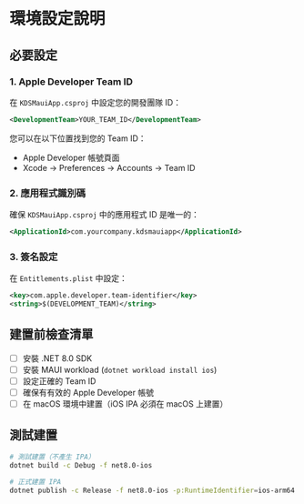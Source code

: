# 環境設定說明

## 必要設定

### 1. Apple Developer Team ID
在 `KDSMauiApp.csproj` 中設定您的開發團隊 ID：

```xml
<DevelopmentTeam>YOUR_TEAM_ID</DevelopmentTeam>
```

您可以在以下位置找到您的 Team ID：
- Apple Developer 帳號頁面
- Xcode → Preferences → Accounts → Team ID

### 2. 應用程式識別碼
確保 `KDSMauiApp.csproj` 中的應用程式 ID 是唯一的：

```xml
<ApplicationId>com.yourcompany.kdsmauiapp</ApplicationId>
```

### 3. 簽名設定
在 `Entitlements.plist` 中設定：

```xml
<key>com.apple.developer.team-identifier</key>
<string>$(DEVELOPMENT_TEAM)</string>
```

## 建置前檢查清單

- [ ] 安裝 .NET 8.0 SDK
- [ ] 安裝 MAUI workload (`dotnet workload install ios`)
- [ ] 設定正確的 Team ID
- [ ] 確保有有效的 Apple Developer 帳號
- [ ] 在 macOS 環境中建置（iOS IPA 必須在 macOS 上建置）

## 測試建置

```bash
# 測試建置（不產生 IPA）
dotnet build -c Debug -f net8.0-ios

# 正式建置 IPA
dotnet publish -c Release -f net8.0-ios -p:RuntimeIdentifier=ios-arm64
```
